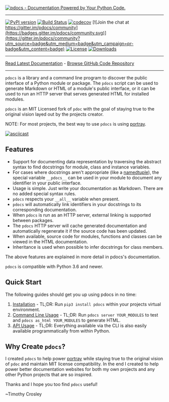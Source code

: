 [![pdocs - Documentation Powered by Your Python Code.](https://raw.github.com/timothycrosley/pdocs/master/art/logo_large.png)](https://timothycrosley.github.io/pdocs/)
_________________

[![PyPI version](https://badge.fury.io/py/pdocs.svg)](http://badge.fury.io/py/pdocs)
[![Build Status](https://travis-ci.org/timothycrosley/pdocs.svg?branch=master)](https://travis-ci.org/timothycrosley/pdocs)
[![codecov](https://codecov.io/gh/timothycrosley/pdocs/branch/master/graph/badge.svg)](https://codecov.io/gh/timothycrosley/pdocs)
[![Join the chat at https://gitter.im/pdocs/community](https://badges.gitter.im/pdocs/community.svg)](https://gitter.im/pdocs/community?utm_source=badge&utm_medium=badge&utm_campaign=pr-badge&utm_content=badge)
[![License](https://img.shields.io/github/license/mashape/apistatus.svg)](https://pypi.python.org/pypi/pdocs/)
[![Downloads](https://pepy.tech/badge/pdocs)](https://pepy.tech/project/pdocs)
_________________

[Read Latest Documentation](https://timothycrosley.github.io/pdocs/) - [Browse GitHub Code Repository](https://github.com/timothycrosley/pdocs/)
_________________


`pdocs` is a library and a command line program to discover the public
interface of a Python module or package. The `pdocs` script can be used to
generate Markdown or HTML of a module's public interface, or it can be used
to run an HTTP server that serves generated HTML for installed modules.

`pdocs` is an MIT Licensed fork of `pdoc` with the goal of staying true to the original vision
layed out by the projects creator.

NOTE: For most projects, the best way to use `pdocs` is using [portray](https://timothycrosley.github.io/portray/).

[![asciicast](https://asciinema.org/a/265744.svg)](https://asciinema.org/a/265744)

Features
--------

* Support for documenting data representation by traversing the abstract syntax
  to find docstrings for module, class and instance variables.
* For cases where docstrings aren't appropriate (like a
  [namedtuple](http://docs.python.org/2.7/library/collections.html#namedtuple-factory-function-for-tuples-with-named-fields)),
  the special variable `__pdocs__` can be used in your module to
  document any identifier in your public interface.
* Usage is simple. Just write your documentation as Markdown. There are no
  added special syntax rules.
* `pdocs` respects your `__all__` variable when present.
* `pdocs` will automatically link identifiers in your docstrings to its
  corresponding documentation.
* When `pdocs` is run as an HTTP server, external linking is supported between
  packages.
* The `pdocs` HTTP server will cache generated documentation and automatically
  regenerate it if the source code has been updated.
* When available, source code for modules, functions and classes can be viewed
  in the HTML documentation.
* Inheritance is used when possible to infer docstrings for class members.

The above features are explained in more detail in pdocs's documentation.

`pdocs` is compatible with Python 3.6 and newer.

## Quick Start

The following guides should get you up using pdocs in no time:

1. [Installation](https://timothycrosley.github.io/pdocs/docs/quick_start/1.-installation/) - TL;DR: Run `pip3 install pdocs` within your projects virtual environment.
2. [Command Line Usage](https://timothycrosley.github.io/pdocs/docs/quick_start/2.-cli/) - TL;DR: Run `pdocs server YOUR_MODULES` to test and `pdocs as_html YOUR_MODULES` to generate HTML.
3. [API Usage](https://timothycrosley.github.io/pdocs/docs/quick_start/3.-api/) - TL;DR: Everything available via the CLI is also easily available programmatically from within Python.

## Why Create `pdocs`?

I created `pdocs` to help power [portray](https://timothycrosley.github.io/portray/) while staying true to the original vision of `pdoc` and maintain
MIT license compatibility. In the end I created to help power better documentation websites for both my own projects and any other Python projects
that are so inspired.

Thanks and I hope you too find `pdocs` useful!

~Timothy Crosley
